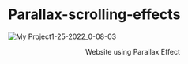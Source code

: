 # Parallax-scrolling-effects
![My Project1-25-2022_0-08-03](https://user-images.githubusercontent.com/96843024/150903714-b0e7b5ff-fc9d-4a72-a300-73c7f46d3b3f.gif)
<p align="center" >   
Website using Parallax Effect
